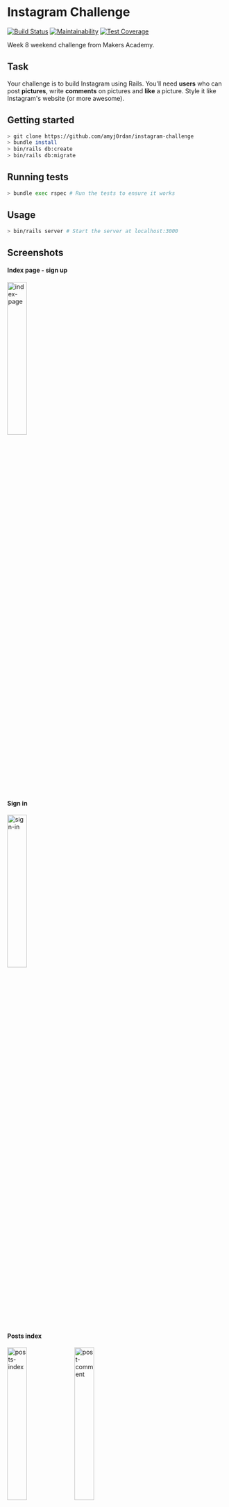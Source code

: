Instagram Challenge
===================

[![Build Status](https://travis-ci.org/amyj0rdan/instagram-challenge.svg?branch=master)](https://travis-ci.org/amyj0rdan/instagram-challenge) [![Maintainability](https://api.codeclimate.com/v1/badges/616dd311f28ad8c5618d/maintainability)](https://codeclimate.com/github/amyj0rdan/instagram-challenge/maintainability) [![Test Coverage](https://api.codeclimate.com/v1/badges/616dd311f28ad8c5618d/test_coverage)](https://codeclimate.com/github/amyj0rdan/instagram-challenge/test_coverage)

Week 8 weekend challenge from Makers Academy.

## Task

Your challenge is to build Instagram using Rails. You'll need **users** who can post **pictures**, write **comments** on pictures and **like** a picture. Style it like Instagram's website (or more awesome).

## Getting started

```bash
> git clone https://github.com/amyj0rdan/instagram-challenge
> bundle install
> bin/rails db:create
> bin/rails db:migrate
```

## Running tests

```bash
> bundle exec rspec # Run the tests to ensure it works
```

## Usage

```bash
> bin/rails server # Start the server at localhost:3000
```

## Screenshots

#### Index page - sign up
<img src="https://user-images.githubusercontent.com/45539085/56868434-49077500-69ea-11e9-96ce-1e5203314cfb.png" alt="index-page" width=30%>

#### Sign in
<img src="https://user-images.githubusercontent.com/45539085/56868475-b87d6480-69ea-11e9-9539-482a7ade0a2e.png" alt="sign-in" width=30%>

#### Posts index
<img src="https://user-images.githubusercontent.com/45539085/56868480-c9c67100-69ea-11e9-868a-8b8bd21ecdbe.png" alt="posts-index" width=30%>

<img src="https://user-images.githubusercontent.com/45539085/56868483-d9de5080-69ea-11e9-91e1-d8c9ac05c589.png" alt="post-comment" width=30%>

#### Add post
<img src="https://user-images.githubusercontent.com/45539085/56868491-eebae400-69ea-11e9-9920-35c9f206138b.png" alt="add-post" width=30%>

## User stories

```
As a person who likes cats,
So I can look at more pictures of cats
I want to be able to create an InstaCat account
```

```
As a user,
So that I can continue to see pictures
I want to be able to sign in to InstaCat
```

```
As a user,
So that my account details are secure
I want to be able to sign in to InstaCat
```

```
As a user,
So that I can share pictures of my cat
I want to be able to post a picture
```

```
As a user,
So that I can tell others how cute their cat is,
I want to be able to post a comment
```

```
As a user,
So that I can appreciate pictures of other people's cats
I want to be able to 'like' pictures
```

```
As a user,
So I know whose cat is whose,
I want to see the username of the person who posted the picture
```

**Additional**
```
As a user,
So that I can change my opinion
I want to be able to update a comment
```

```
As a user,
So that I can change my opinion
I want to be able to delete a comment
```

```
As a user,
So that I can change my opinion
I want to be able to remove my like from a picture
```

```
As a user,
So that I can respect my cat's privacy
I want to be able to delete pictures
```

## Acceptance criteria (excluding additional user stories)

- User sign up
  - User can sign up from the index
  - User can enter email address and password (and username?) to create account
  - User redirected to signup page if they try to look at pictures without an account
  - User can only create an account with a valid email address
  - When a user signs up, they are redirected to the pictures page
  - When a user signs up, they see a success message
- User sign in
  - User can click on link to sign in from the index
  - User is prompted to enter their email address and password to sign in
  - User sees a success message on signing in
  - User is redirected to sign up page if they try to visit another page when not signed in
  - User is redirected to pictures page when signed in
- User sign out
  - User can see a sign out button once signed in
  - User sees a success message on sign out
- Post pictures
  - From the pictures page, user can click a button to find a picture to post
  - User can select a picture from their computer/phone and submit it
  - When the user submits the picture, they are redirected back to the picture page and can see their photo
  - Displays username of user who posted the image
- Comment on pictures
  - From the pictures page, user type in a comment and click submit
  - When a user submits a picture, they can see the comment underneath the picture
  - Displays username of user who posted the comment
- Like pictures
  - On the pictures page, user can click on a 'like' button on any picture
  - The like counter increases each time a different user likes a picture
  - A user can only like a picture once
